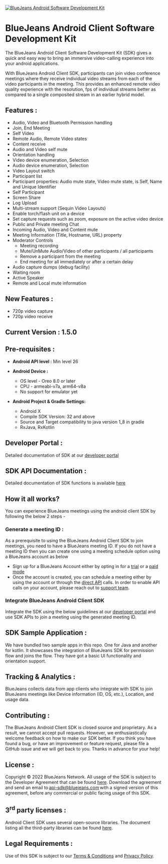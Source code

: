 [![BlueJeans Android Software Development Kit](https://user-images.githubusercontent.com/23289872/127987669-3842046b-2f08-46e4-9949-6bf0cdb45d95.png "BlueJeans Android Software Development Kit")](https://www.bluejeans.com "BlueJeans Android Software Development Kit")

# BlueJeans Android Client Software Development Kit

The BlueJeans Android Client Software Development Kit (SDK) gives a quick and easy way to bring an immersive video-calling experience into your android applications.

With BlueJeans Android Client SDK, participants can join video conference meetings where they receive individual video streams from each of the video participants in the meeting. This provides an enhanced remote video quality experience with the resolution, fps of individual streams better as compared to a single composited stream in an earlier hybrid model.

## Features :
- Audio, Video and Bluetooth Permission handling
- Join, End Meeting
- Self Video
- Remote Audio, Remote Video states
- Content receive
- Audio and Video self mute
- Orientation handling
- Video device enumeration, Selection
- Audio device enumeration, Selection
- Video Layout switch
- Participant list
- Participant properties: Audio mute state, Video mute state, is Self, Name and Unique Identifier
- Self Participant
- Screen Share
- Log Upload
- Multi-stream support (Sequin Video Layouts)
- Enable torch/flash unit on a device
- Set capture requests such as zoom, exposure on the active video device
- Public and Private meeting Chat
- Incoming Audio, Video and Content mute
- Meeting Information (Title, Hostname, URL) property
- Moderator Controls
  - Meeting recording
  - Mute/UnMute Audio/Video of other participants / all participants
  - Remove a participant from the meeting
  - End meeting for all immediately or after a certain delay
- Audio capture dumps (debug facility)
- Waiting room
- Active Speaker
- Remote and Local mute information

## New Features :
- 720p video capture
- 720p video receive

## Current Version : 1.5.0

## Pre-requisites :
- **Android API level :** Min level 26

- **Android Device :**
  - OS level - Oreo 8.0 or later
  - CPU - armeabi-v7a, arm64-v8a
  - No support for emulator yet

- **Android Project & Gradle Settings:**
  - Android X
  - Compile SDK Version: 32 and above
  - Source and Target compatibility to java version 1_8 in gradle
  - RxJava, RxKotlin

## Developer Portal :
Detailed documentation of SDK at our [developer portal](https://docs.bluejeans.com/)

## SDK API Documentation :
Detailed documentation of SDK functions is available [here](https://bluejeans.github.io/android-client-sdk)

## How it all works?
You can experience BlueJeans meetings using the android client SDK by following the below 2 steps -

### Generate a meeting ID :
As a prerequisite to using the BlueJeans Android Client SDK to join meetings, you need to have a BlueJeans meeting ID. If you do not have a meeting ID then you can create one using a meeting schedule option using a BlueJeans account as below
- Sign up for a BlueJeans Account either by opting in for a [trial](https://www.bluejeans.com/free-video-conferencing-trial) or a [paid mode](https://store.bluejeans.com/)
- Once the account is created, you can schedule a meeting either by using the account or through the [direct API](https://bluejeans.github.io/api-rest-howto/schedule.html) calls. In order to enable API calls on your account, please reach out to [support team](https://support.bluejeans.com/s/contactsupport).

### Integrate BlueJeans Android Client SDK
Integrate the SDK using the below guidelines at our [developer portal](https://docs.bluejeans.com/) and use SDK APIs to join a meeting using the generated meeting ID.

## SDK Sample Application :
We have bundled two sample apps in this repo. One for Java and another for kotlin.
It showcases the integration of BlueJeans SDK for permission flow and joins the flow. They have got a basic UI functionality and orientation support.

## Tracking & Analytics :
BlueJeans collects data from app clients who integrate with SDK to join BlueJeans meetings like Device information (ID, OS, etc.), Location, and usage data.

## Contributing :
The BlueJeans Android Client SDK is closed source and proprietary. As a result, we cannot accept pull requests. However, we enthusiastically welcome feedback on how to make our SDK better. If you think you have found a bug, or have an improvement or feature request, please file a GitHub issue and we will get back to you. Thanks in advance for your help!

## License :
Copyright © 2022 BlueJeans Network. All usage of the SDK is subject to the Developer Agreement that can be found [here](LICENSE). Download the agreement and send an email to api-sdk@bluejeans.com with a signed version of this agreement, before any commercial or public facing usage of this SDK.

## 3<sup>rd</sup> party licenses :
Android Client SDK uses several open-source libraries. The document listing all the third-party libraries can be found [here](LICENSE-3RD-PARTY.txt).

## Legal Requirements :
Use of this SDK is subject to our [Terms & Conditions](https://www.bluejeans.com/terms-and-conditions-may-2020) and [Privacy Policy](https://www.bluejeans.com/privacy-policy). 
